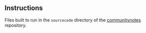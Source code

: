 ## Instructions

Files built to run in the `sourcecode` directory of the [communitynotes](https://github.com/twitter/communitynotes) repository.
